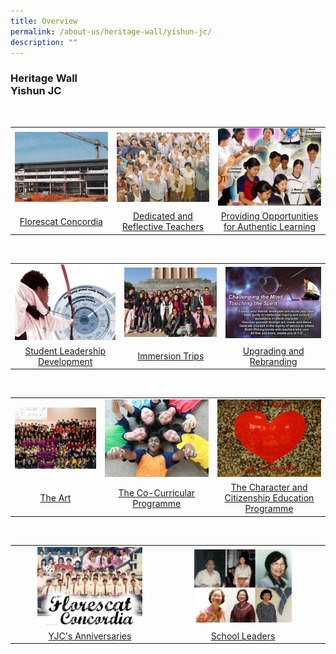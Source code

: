 ```yaml
---
title: Overview
permalink: /about-us/heritage-wall/yishun-jc/
description: ""
---
```

### **Heritage Wall**<br>**Yishun JC**
<br clear="left" />
<table>
	<tr>
    <td style= "text-align: center;">
			<a href="/about-us/heritage-wall/yishun-jc/florescat-concordia/"><img src="/images/yishunjc1.jpg"></a>
		</td>
		<td style= "text-align: center;">
			<a href="/about-us/heritage-wall/yishun-jc/dedicated-and-reflective-teachers/"><img src="/images/yishunjc2.jpg"></a>
		</td>
    <td style= "text-align: center;">
			<a href="/about-us/heritage-wall/yishun-jc/providing-opportunities-for-authentic-learning/"><img src="/images/yishunjc3.jpg"></a>
		</td>
	</tr>
		<tr>
    <td style= "text-align: center;">
			<a href="/about-us/heritage-wall/yishun-jc/florescat-concordia/">Florescat Concordia</a>
</td>
		<td style= "text-align: center;">			
			<a href="/about-us/heritage-wall/yishun-jc/dedicated-and-reflective-teachers/">Dedicated and Reflective Teachers</a>
</td>
    <td style= "text-align: center;">
			<a href="/about-us/heritage-wall/yishun-jc/providing-opportunities-for-authentic-learning/">Providing Opportunities for Authentic Learning</a>
		</td>
	</tr>
</table>
<br clear="left" />	
<table>
	<tr>
    <td style= "text-align: center;">
			<a href="/about-us/heritage-wall/yishun-jc/student-leadership-development/"><img src="/images/yishunjc4.jpg"></a>
		</td>
		<td style= "text-align: center;">
			<a href="/about-us/heritage-wall/yishun-jc/immersion-trips/"><img src="/images/yishunjc5.jpg"></a>
		</td>
    <td style= "text-align: center;">
			<a href="/about-us/heritage-wall/yishun-jc/upgrading-and-rebranding/"><img src="/images/yishunjc6.jpg"></a>
		</td>
	</tr>
		<tr>
    <td style= "text-align: center;">
			<a href="/about-us/heritage-wall/yishun-jc/student-leadership-development/">Student Leadership Development</a>
</td>
		<td style= "text-align: center;">			
			<a href="/about-us/heritage-wall/yishun-jc/immersion-trips/">Immersion Trips</a>
</td>
    <td style= "text-align: center;">
			<a href="/about-us/heritage-wall/yishun-jc/upgrading-and-rebranding/">Upgrading and Rebranding</a>
		</td>
	</tr>
</table>
<br clear="left" />
<table>
	<tr>
    <td style= "text-align: center;">
			<a href="/about-us/heritage-wall/yishun-jc/the-arts/"><img src="/images/yishunjc7.jpg"></a>
		</td>
		<td style= "text-align: center;">
			<a href="/about-us/heritage-wall/yishun-jc/co-curricular-programme/"><img src="/images/yishunjc8.jpg"></a>
		</td>
    <td style= "text-align: center;">
			<a href="/about-us/heritage-wall/yishun-jc/cce-programme/"><img src="/images/yishunjc9.jpg"></a>
		</td>
	</tr>
		<tr>
    <td style= "text-align: center;">
			<a href="/about-us/heritage-wall/yishun-jc/the-arts/">The Art</a>
</td>
		<td style= "text-align: center;">			
			<a href="/about-us/heritage-wall/yishun-jc/co-curricular-programme/">The Co-Curricular Programme</a>
</td>
    <td style= "text-align: center;">
			<a href="/about-us/heritage-wall/yishun-jc/cce-programme/">The Character and Citizenship Education Programme</a>
		</td>
	</tr>
</table>
<br clear="left" />
<table>
	<tr>
    <td style= "text-align: center;">
			<a href="/about-us/heritage-wall/yishun-jc/yjcs-anniversaries/"><img style="width:70%" src="/images/yishunjc10.jpg"></a>
		</td>
		<td style= "text-align: center;">
				<a href="/about-us/heritage-wall/yishun-jc/school-leaders/"><img style="width:70%" src="/images/yishunjc11.jpg"></a>
		</td>
    <td style= "text-align: center;">
		</td>
	</tr>
		<tr>
    <td style= "text-align: center;">
			<a href="/about-us/heritage-wall/yishun-jc/yjcs-anniversaries/">YJC's Anniversaries</a>
</td>
		<td style= "text-align: center;">			
			<a href="/about-us/heritage-wall/yishun-jc/school-leaders/">School Leaders</a>
</td>
    <td style= "text-align: center;">
		</td>
	</tr>
</table>